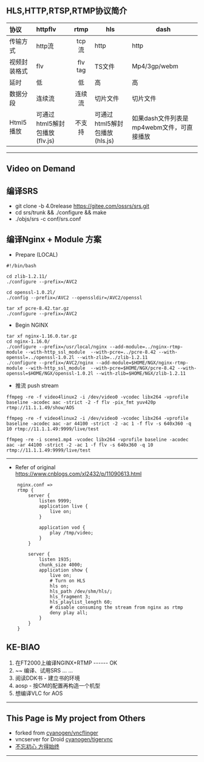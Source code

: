 ## HLS,HTTP,RTSP,RTMP协议简介

| 协议 | httpflv | rtmp | hls | dash |
| :---- | :---- | :----: | ---- | ---- |
| 传输方式 | http流 | tcp流 | http | http |
| 视频封装格式 | flv | flv tag | TS文件 | Mp4/3gp/webm |
| 延时 | 低 | 低 | 高 | 高 |
| 数据分段 | 连续流 | 连续流 | 切片文件 | 切片文件 |
| Html5播放 | 可通过html5解封包播放(flv.js) | 不支持 | 可通过html5解封包播放(hls.js) | 如果dash文件列表是mp4webm文件，可直接播放 |

---
## Video on Demand
## 编译SRS
- git clone -b 4.0release https://gitee.com/ossrs/srs.git
- cd srs/trunk && ./configure && make
- ./objs/srs -c conf/srs.conf

## 编译Nginx + Module 方案
- Prepare (LOCAL)
```
#!/bin/bash

cd zlib-1.2.11/
./configure --prefix=/AVC2

cd openssl-1.0.2l/
./config --prefix=/AVC2 --openssldir=/AVC2/openssl

tar xf pcre-8.42.tar.gz
./configure --prefix=/AVC2
```

- Begin NGINX
```
tar xf nginx-1.16.0.tar.gz
cd nginx-1.16.0/
./configure --prefix=/usr/local/nginx --add-module=../nginx-rtmp-module --with-http_ssl_module  --with-pcre=../pcre-8.42 --with-openssl=../openssl-1.0.2l --with-zlib=../zlib-1.2.11
./configure --prefix=/AVC2/nginx --add-module=$HOME/NGX/nginx-rtmp-module --with-http_ssl_module  --with-pcre=$HOME/NGX/pcre-8.42 --with-openssl=$HOME/NGX/openssl-1.0.2l --with-zlib=$HOME/NGX/zlib-1.2.11
```

- 推流 push stream
```
ffmpeg -re -f video4linux2 -i /dev/video0 -vcodec libx264 -vprofile baseline -acodec aac -strict -2 -f flv -pix_fmt yuv420p rtmp://11.1.1.49/show/AOS

ffmpeg -re -f video4linux2 -i /dev/video0 -vcodec libx264 -vprofile baseline -acodec aac -ar 44100 -strict -2 -ac 1 -f flv -s 640x360 -q 10 rtmp://11.1.1.49:9999/live/test

ffmpeg -re -i scene1.mp4 -vcodec libx264 -vprofile baseline -acodec aac -ar 44100 -strict -2 -ac 1 -f flv -s 640x360 -q 10 rtmp://11.1.1.49:9999/live/test
```
---

- Refer of original  
https://www.cnblogs.com/xl2432/p/11090613.html

```
    nginx.conf =>
    rtmp {
        server {
            listen 9999;
            application live {
                live on;
            }
    
            application vod {
                play /tmp/video;
            }
        }
    
        server {
            listen 1935;
            chunk_size 4000;
            application show {
                live on;
                # Turn on HLS
                hls on;
                hls_path /dev/shm/hls/;
                hls_fragment 3;
                hls_playlist_length 60;
                # disable consuming the stream from nginx as rtmp
                deny play all;
            }
        }
    }
```

## KE-BIAO
1. 在FT2000上编译NGINX+RTMP ------ OK
2. ~~ 编译、试用SRS ... ...
2. 阅读DDK书 - 建立书的环境
3. aosp - 按CM的配置再构造一个机型
4. 想编译VLC for AOS
---
## This Page is My project from Others
* forked from [cyanogen/vncflinger](https://github.com/cyanogen/vncflinger)
* vncserver for Droid [cyanogen/tigervnc](https://github.com/cyanogen/tigervnc)
* [不忘初心 方得始终](https://terenceli.github.io/)
---